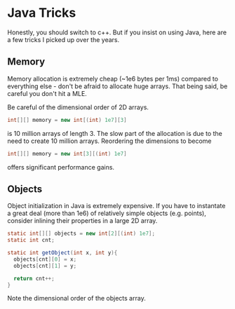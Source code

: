 # Java Tricks

Honestly, you should switch to c++. But if you insist on using Java, here are a few tricks I picked up over the years.

## Memory

Memory allocation is extremely cheap (~1e6 bytes per 1ms) compared to everything else - don't be afraid to allocate huge arrays. That being said, be careful you don't hit a MLE.

Be careful of the dimensional order of 2D arrays.

```java
int[][] memory = new int[(int) 1e7][3]
```

is 10 million arrays of length 3. The slow part of the allocation is due to the need to create 10 million arrays. Reordering the dimensions to become

```java
int[][] memory = new int[3][(int) 1e7]
```

offers significant performance gains.

## Objects

Object initialization in Java is extremely expensive. If you have to instantate a great deal (more than 1e6) of relatively simple objects (e.g. points), consider inlining their properties in a large 2D array.

```java
static int[][] objects = new int[2][(int) 1e7];
static int cnt;

static int getObject(int x, int y){
  objects[cnt][0] = x;
  objects[cnt][1] = y;

  return cnt++;
}
```

Note the dimensional order of the objects array.
